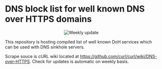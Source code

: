 # DNS block list for well known DNS over HTTPS domains

<center>

![Weekly update](https://github.com/krsmanovic/dns-doh-blocklist/actions/workflows/sched-scrape-publish.yml/badge.svg)
</center>

This repository is hosting compiled list of well known DoH services which can be used with DNS sinkhole servers.

Scrape souce is cURL wiki located at https://github.com/curl/curl/wiki/DNS-over-HTTPS. Check for updates is automatic on weekly basis.
